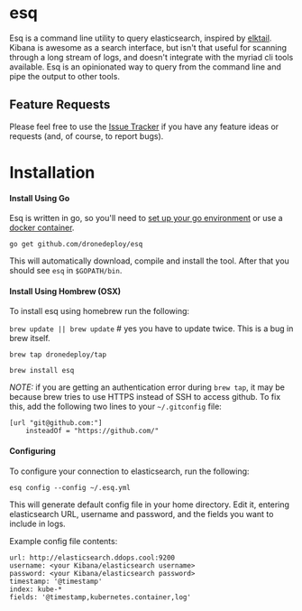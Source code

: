 # esq

Esq is a command line utility to query elasticsearch, inspired by [elktail](https://github.com/knes1/elktail). Kibana is awesome as a search interface, but isn't that useful for scanning through a long stream of logs, and doesn't integrate with the myriad cli tools available. Esq is an opinionated way to query from the command line and pipe the output to other tools.

## Feature Requests

Please feel free to use the [Issue Tracker](https://github.com/astropuffin/esq/issues) if you have any feature ideas or requests (and, of course, to report bugs).

# Installation

#### Install Using Go

Esq is written in go, so you'll need to [set up your go environment](https://golang.org/doc/install) or use a [docker container](https://hub.docker.com/r/library/golang).

`go get github.com/dronedeploy/esq`

This will automatically download, compile and install the tool.
After that you should see `esq` in `$GOPATH/bin`.

#### Install Using Hombrew (OSX)

To install esq using homebrew run the following:

`brew update || brew update` # yes you have to update twice. This is a bug in brew itself.

`brew tap dronedeploy/tap`

`brew install esq`

*NOTE:* if you are getting an authentication error during `brew tap`, it may be because brew tries to use HTTPS instead of SSH to access github. To fix this, add the following two lines to your `~/.gitconfig` file:

```
[url "git@github.com:"]
    insteadOf = "https://github.com/"
```


#### Configuring

To configure your connection to elasticsearch, run the following:

`esq config --config ~/.esq.yml`

This will generate default config file in your home directory. Edit it, entering elasticsearch URL, username and password, and the fields you want to include in logs. 

Example config file contents:
```
url: http://elasticsearch.ddops.cool:9200
username: <your Kibana/elasticsearch username>
password: <your Kibana/elasticsearch password>
timestamp: '@timestamp'
index: kube-*
fields: '@timestamp,kubernetes.container,log'
```

